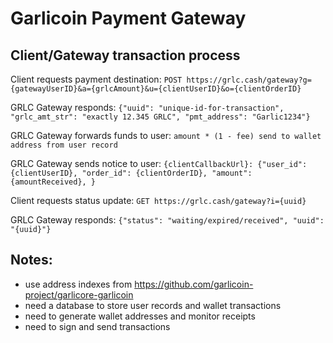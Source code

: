 Garlicoin Payment Gateway
=========================

Client/Gateway transaction process
----------------------------------

Client requests payment destination:
`POST https://grlc.cash/gateway?g={gatewayUserID}&a={grlcAmount}&u={clientUserID}&o={clientOrderID}`

GRLC Gateway responds:
`{"uuid": "unique-id-for-transaction", "grlc_amt_str": "exactly 12.345 GRLC", "pmt_address": "Garlic1234"}`

GRLC Gateway forwards funds to user:
`amount * (1 - fee) send to wallet address from user record`

GRLC Gateway sends notice to user:
`{clientCallbackUrl}: {"user_id": {clientUserID}, "order_id": {clientOrderID}, "amount": {amountReceived}, }`

Client requests status update:
`GET https://grlc.cash/gateway?i={uuid}`
    
GRLC Gateway responds:
`{"status": "waiting/expired/received", "uuid": "{uuid}"}`


Notes:
------

- use address indexes from https://github.com/garlicoin-project/garlicore-garlicoin
- need a database to store user records and wallet transactions
- need to generate wallet addresses and monitor receipts
- need to sign and send transactions
